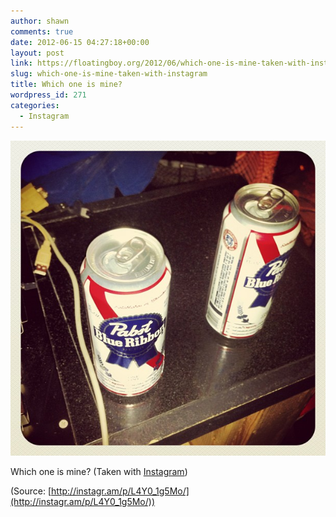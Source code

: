 ```yaml
---
author: shawn
comments: true
date: 2012-06-15 04:27:18+00:00
layout: post
link: https://floatingboy.org/2012/06/which-one-is-mine-taken-with-instagram/
slug: which-one-is-mine-taken-with-instagram
title: Which one is mine?
wordpress_id: 271
categories:
  - Instagram
---
```


[![](/assets/media/2012/06/tumblr_m5n5piOtr51qzw17so1_1280.jpg)](http://instagr.am/p/L4Y0_1g5Mo/)

Which one is mine? (Taken with [Instagram](http://instagr.am))

(Source: [http://instagr.am/p/L4Y0_1g5Mo/](http://instagr.am/p/L4Y0_1g5Mo/))
